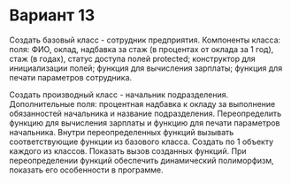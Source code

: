 # Вариант 13

Создать базовый класс - сотрудник предприятия. Компоненты класса: поля: ФИО,  оклад, надбавка за стаж (в процентах от оклада за 1 год), стаж (в годах), статус доступа полей protected; конструктор  для инициализации полей; функция для вычисления зарплаты; функция для печати параметров сотрудника.

Создать производный класс - начальник подразделения. Дополнительные поля: процентная надбавка к окладу за выполнение обязанностей начальника и название подразделения. Переопределить функцию для вычисления зарплаты и функцию для печати параметров начальника. Внутри переопределенных функций вызывать соответствующие функции из базового класса. Создать по 1 объекту каждого из классов. Показать вызов созданных функций. При переопределении функций обеспечить динамический полиморфизм, показать его особенности в программе.
